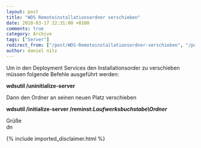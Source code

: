 ```yaml
---
layout: post
title: "WDS Remoteinstallationsordner verschieben"
date: 2010-03-17 22:31:00 +0100
comments: true
category: Archive
tags: ["Server"]
redirect_from: ["/post/WDS-Remoteinstallationsordner-verschieben", "/post/wds-remoteinstallationsordner-verschieben"]
author: daniel nitz
---
```

<!-- more -->
<p>Um in den Deployment Services den Installationsorder zu verschieben müssen folgende Befehle ausgeführt werden:</p>  <p><strong>wdsutil /uninitialize-server</strong></p>  <p>Dann den Ordner an seinen neuen Platz verschieben</p>  <p><strong>wdsutil /initialize-server /reminst:<em>Laufwerksbuchstabe\Ordner</em></strong></p>  <p>Grüße   <br />dn</p>
{% include imported_disclaimer.html %}
